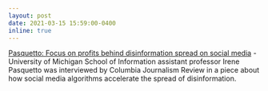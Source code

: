 ```yaml
---
layout: post
date: 2021-03-15 15:59:00-0400
inline: true
---
```


[Pasquetto: Focus on profits behind disinformation spread on social media](https://www.si.umich.edu/about-umsi/news/pasquetto-focus-profits-behind-disinformation-spread-social-media) - University of Michigan School of Information assistant professor Irene Pasquetto was interviewed by Columbia Journalism Review in a piece about how social media algorithms accelerate the spread of disinformation.
